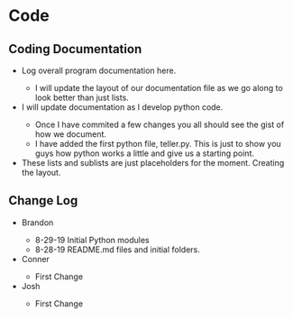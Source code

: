 <h1>Code</h1>

<h2>Coding Documentation</h2>
<ul>
	<li>Log overall program documentation here.</li>
	<ul>
		<li>I will update the layout of our documentation file as we go along to look better than just lists.</li>
	</ul>
	<li>I will update documentation as I develop python code.</li>
	<ul>
		<li>Once I have commited a few changes you all should see the gist of how we document.</li>
		<li>I have added the first python file, teller.py. This is just to show you guys how python works a little and give us a starting point.</li>
	</ul>
	<li>These lists and sublists are just placeholders for the moment. Creating the layout.</li>
</ul>

<h2>Change Log</h2>
<ul>
	<li>Brandon</li>
	<ul>
		<li>8-29-19 Initial Python modules</li>
		<li>8-28-19 README.md files and initial folders.</li>		
	</ul>
	<li>Conner</li>
	<ul>
		<li>First Change</li>
	</ul>	
	<li>Josh</li>
	<ul>
		<li>First Change</li>
	</ul>	
</ul>


